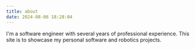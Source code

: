 ```yaml
---
title: about
date: 2024-08-06 18:28:04
---
```

I'm a software engineer with several years of professional experience.  This site is to showcase my personal software and robotics projects.